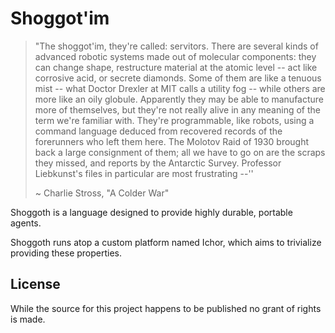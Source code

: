 # Shoggot'im

> "The shoggot'im, they're called: servitors. There are several kinds of advanced robotic systems made out of molecular components: they can change shape, restructure material at the atomic level -- act like corrosive acid, or secrete diamonds. Some of them are like a tenuous mist -- what Doctor Drexler at MIT calls a utility fog -- while others are more like an oily globule. Apparently they may be able to manufacture more of themselves, but they're not really alive in any meaning of the term we're familiar with. They're programmable, like robots, using a command language deduced from recovered records of the forerunners who left them here. The Molotov Raid of 1930 brought back a large consignment of them; all we have to go on are the scraps they missed, and reports by the Antarctic Survey. Professor Liebkunst's files in particular are most frustrating --''
>
> ~ Charlie Stross, "A Colder War"

Shoggoth is a language designed to provide highly durable, portable agents.

Shoggoth runs atop a custom platform named Ichor, which aims to trivialize providing these properties.

## License

While the source for this project happens to be published no grant of rights is made.
